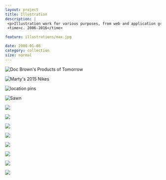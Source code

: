 ```yaml
---
layout: project
title: Illustration
description: |
 <p>Illustration work for various purposes, from web and application graphics to print pieces. Some created for clients, others for personal projects.</p>
 <time>c. 2006-2016</time>

feature: illustrations/max.jpg

date: 2000-01-08
category: collection
size: normal
---
```


![Doc Brown's Products of Tomorrow]({{site.project_img_path}}illustrations/bttf_ad.jpg)

![Marty's 2015 Nikes]({{site.project_img_path}}illustrations/nikes.jpg)

![location pins]({{site.project_img_path}}illustrations/pins.jpg)

![Sawn]({{site.project_img_path}}illustrations/sawn.jpg)

![]({{site.project_img_path}}illustrations/learn.jpg)

![]({{site.project_img_path}}illustrations/heads.jpg)

![]({{site.project_img_path}}illustrations/hothead.jpg)

![]({{site.project_img_path}}illustrations/dart.jpg)

![]({{site.project_img_path}}illustrations/crs_dude.jpg)

![]({{site.project_img_path}}illustrations/mic.jpg)

![]({{site.project_img_path}}illustrations/cake.jpg)

![]({{site.project_img_path}}illustrations/prop_slides.jpg)

<!--![Hooplinked badges]({{site.project_img_path}}hooplinked/trophies.jpg)-->



